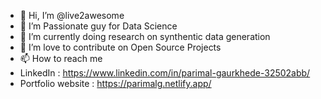 - 👋 Hi, I’m @live2awesome
- 👀 I’m Passionate guy for Data Science  
- 🌱 I’m currently doing research on synthentic data generation 
- 💞️ I’m love to contribute on Open Source Projects 
- 📫 How to reach me 
- LinkedIn : https://www.linkedin.com/in/parimal-gaurkhede-32502abb/
- Portfolio website : https://parimalg.netlify.app/

<!---
live2awesome/live2awesome is a ✨ special ✨ repository because its `README.md` (this file) appears on your GitHub profile.
You can click the Preview link to take a look at your changes.
--->

